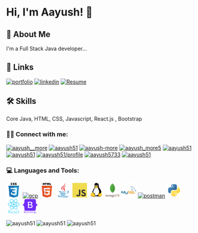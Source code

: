 
# Hi, I'm Aayush! 👋

## 🚀 About Me
I'm a Full Stack Java developer...
  
## 🔗 Links
[![portfolio](https://img.shields.io/badge/my_portfolio-000?style=for-the-badge&logo=ko-fi&logoColor=white)](http://aayushm.me/Portfolio_Aayush/)
[![linkedin](https://img.shields.io/badge/linkedin-0A66C2?style=for-the-badge&logo=linkedin&logoColor=white)](https://www.linkedin.com/in/aayush51/)
[![Resume](https://img.shields.io/badge/resume-white?style=for-the-badge&logo=readthedocs&logoColor=white)](https://drive.google.com/file/d/17xP62JaFpP8d2JnawPmYo1sFYbKTRxwM/view)

## 🛠 Skills
Core Java, HTML, CSS, Javascript, React.js , Bootstrap

<h3 align="left">👨‍💻 Connect with me:</h3>
<p align="left">
<a href="https://twitter.com/aayush__more" target="blank"><img align="center" src="https://raw.githubusercontent.com/rahuldkjain/github-profile-readme-generator/master/src/images/icons/Social/twitter.svg" alt="aayush__more" height="30" width="40" /></a>
<a href="https://linkedin.com/in/aayush51" target="blank"><img align="center" src="https://raw.githubusercontent.com/rahuldkjain/github-profile-readme-generator/master/src/images/icons/Social/linked-in-alt.svg" alt="aayush51" height="30" width="40" /></a>
<a href="https://stackoverflow.com/users/aayush-more" target="blank"><img align="center" src="https://raw.githubusercontent.com/rahuldkjain/github-profile-readme-generator/master/src/images/icons/Social/stack-overflow.svg" alt="aayush-more" height="30" width="40" /></a>
<a href="https://instagram.com/aayush_more5" target="blank"><img align="center" src="https://raw.githubusercontent.com/rahuldkjain/github-profile-readme-generator/master/src/images/icons/Social/instagram.svg" alt="aayush_more5" height="30" width="40" /></a>
<a href="https://www.hackerrank.com/aayush51" target="blank"><img align="center" src="https://raw.githubusercontent.com/rahuldkjain/github-profile-readme-generator/master/src/images/icons/Social/hackerrank.svg" alt="aayush51" height="30" width="40" /></a>
<a href="https://www.leetcode.com/aayush51" target="blank"><img align="center" src="https://raw.githubusercontent.com/rahuldkjain/github-profile-readme-generator/master/src/images/icons/Social/leet-code.svg" alt="aayush51" height="30" width="40" /></a>
<a href="https://auth.geeksforgeeks.org/user/aayush51/profile" target="blank"><img align="center" src="https://raw.githubusercontent.com/rahuldkjain/github-profile-readme-generator/master/src/images/icons/Social/geeks-for-geeks.svg" alt="aayush51/profile" height="30" width="40" /></a>
<a href="https://discord.gg/aayush5733" target="blank"><img align="center" src="https://raw.githubusercontent.com/rahuldkjain/github-profile-readme-generator/master/src/images/icons/Social/discord.svg" alt="aayush5733" height="30" width="40" /></a>
<a href="https://www.codechef.com/users/aayush51" target="blank"><img align="center" src="https://cdn.jsdelivr.net/npm/simple-icons@3.1.0/icons/codechef.svg" alt="aayush51" height="30" width="40" /></a>
</p>

<h3 align="left">💻 Languages and Tools:</h3>
<p align="left"> <a href="https://www.w3schools.com/css/" target="_blank" rel="noreferrer"><img src="https://raw.githubusercontent.com/devicons/devicon/master/icons/css3/css3-original-wordmark.svg" alt="css3" width="40" height="40"/></a> <a href="https://cloud.google.com" target="_blank" rel="noreferrer"><img src="https://www.vectorlogo.zone/logos/google_cloud/google_cloud-icon.svg" alt="gcp" width="40" height="40"/></a> <a href="https://www.w3.org/html/" target="_blank" rel="noreferrer"><img src="https://raw.githubusercontent.com/devicons/devicon/master/icons/html5/html5-original-wordmark.svg" alt="html5" width="40" height="40"/></a> <a href="https://www.java.com" target="_blank" rel="noreferrer"><img src="https://raw.githubusercontent.com/devicons/devicon/master/icons/java/java-original.svg" alt="java" width="40" height="40"/></a> <a href="https://developer.mozilla.org/en-US/docs/Web/JavaScript" target="_blank" rel="noreferrer"><img src="https://raw.githubusercontent.com/devicons/devicon/master/icons/javascript/javascript-original.svg" alt="javascript" width="40" height="40"/></a> <a href="https://www.linux.org/" target="_blank" rel="noreferrer"><img src="https://raw.githubusercontent.com/devicons/devicon/master/icons/linux/linux-original.svg" alt="linux" width="40" height="40"/></a> <a href="https://www.mongodb.com/" target="_blank" rel="noreferrer"><img src="https://raw.githubusercontent.com/devicons/devicon/master/icons/mongodb/mongodb-original-wordmark.svg" alt="mongodb" width="40" height="40"/></a> <a href="https://www.mysql.com/" target="_blank" rel="noreferrer"><img src="https://raw.githubusercontent.com/devicons/devicon/master/icons/mysql/mysql-original-wordmark.svg" alt="mysql" width="40" height="40"/></a> <a href="https://postman.com" target="_blank" rel="noreferrer"><img src="https://www.vectorlogo.zone/logos/getpostman/getpostman-icon.svg" alt="postman" width="40" height="40"/></a> <a href="https://www.python.org" target="_blank" rel="noreferrer"><img src="https://raw.githubusercontent.com/devicons/devicon/master/icons/python/python-original.svg" alt="python" width="40" height="40"/></a> <a href="https://reactjs.org/" target="_blank" rel="noreferrer"><img src="https://raw.githubusercontent.com/devicons/devicon/master/icons/react/react-original-wordmark.svg" alt="react" width="40" height="40"/></a> <a href="https://getbootstrap.com" target="_blank" rel="noreferrer"><img src="https://raw.githubusercontent.com/devicons/devicon/master/icons/bootstrap/bootstrap-plain-wordmark.svg" alt="bootstrap" width="40" height="40"/></a> </p>

<img src="https://github-readme-stats.vercel.app/api/top-langs?username=aayush51&show_icons=true&locale=en&layout=compact" alt="aayush51" />
<img src="https://github-readme-stats.vercel.app/api?username=aayush51&show_icons=true&locale=en" alt="aayush51" />
<img src="https://github-readme-streak-stats.herokuapp.com/?user=aayush51&" alt="aayush51" /></p>

